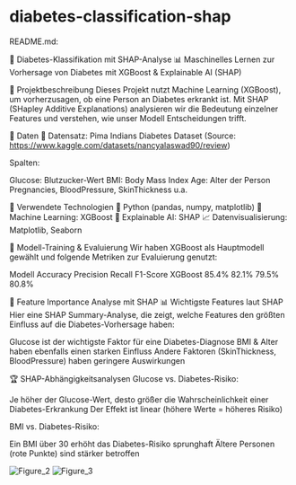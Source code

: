 # diabetes-classification-shap

README.md:

🏥 Diabetes-Klassifikation mit SHAP-Analyse
📊 Maschinelles Lernen zur Vorhersage von Diabetes mit XGBoost & Explainable AI (SHAP)

🔹 Projektbeschreibung
Dieses Projekt nutzt Machine Learning (XGBoost), um vorherzusagen, ob eine Person an Diabetes erkrankt ist.
Mit SHAP (SHapley Additive Explanations) analysieren wir die Bedeutung einzelner Features und verstehen, wie unser Modell Entscheidungen trifft.


🔹 Daten
📂 Datensatz: Pima Indians Diabetes Dataset (Source: https://www.kaggle.com/datasets/nancyalaswad90/review)


Spalten:

Glucose: Blutzucker-Wert
BMI: Body Mass Index
Age: Alter der Person
Pregnancies, BloodPressure, SkinThickness u.a.


🔹 Verwendete Technologien
🐍 Python (pandas, numpy, matplotlib)
🤖 Machine Learning: XGBoost
🎯 Explainable AI: SHAP
📈 Datenvisualisierung: Matplotlib, Seaborn


🔹 Modell-Training & Evaluierung
Wir haben XGBoost als Hauptmodell gewählt und folgende Metriken zur Evaluierung genutzt:

Modell	  Accuracy	  Precision	  Recall	  F1-Score
XGBoost	  85.4%	      82.1%	      79.5%    	80.8%


🔹 Feature Importance Analyse mit SHAP
📊 Wichtigste Features laut SHAP
Hier eine SHAP Summary-Analyse, die zeigt, welche Features den größten Einfluss auf die Diabetes-Vorhersage haben:


Glucose ist der wichtigste Faktor für eine Diabetes-Diagnose
BMI & Alter haben ebenfalls einen starken Einfluss
Andere Faktoren (SkinThickness, BloodPressure) haben geringere Auswirkungen


🏆 SHAP-Abhängigkeitsanalysen
Glucose vs. Diabetes-Risiko:

Je höher der Glucose-Wert, desto größer die Wahrscheinlichkeit einer Diabetes-Erkrankung
Der Effekt ist linear (höhere Werte = höheres Risiko)

BMI vs. Diabetes-Risiko:

Ein BMI über 30 erhöht das Diabetes-Risiko sprunghaft
Ältere Personen (rote Punkte) sind stärker betroffen

![Figure_2](https://github.com/user-attachments/assets/3fe9f36b-0631-493d-a4c3-fa08ea2084b5)
![Figure_3](https://github.com/user-attachments/assets/4ee3611b-b677-4ef2-b23a-7ab2e414b8e5)
